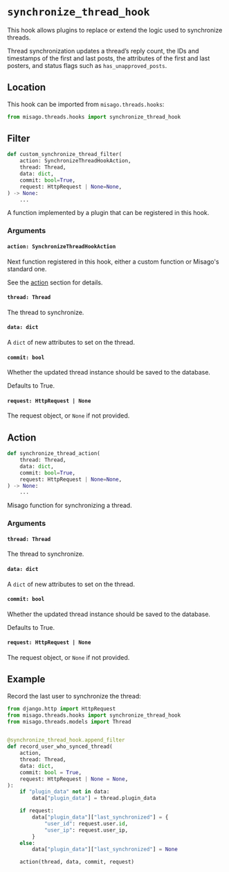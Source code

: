 # `synchronize_thread_hook`

This hook allows plugins to replace or extend the logic used to synchronize threads.

Thread synchronization updates a thread’s reply count, the IDs and timestamps of the first and last posts, the attributes of the first and last posters, and status flags such as `has_unapproved_posts`.


## Location

This hook can be imported from `misago.threads.hooks`:

```python
from misago.threads.hooks import synchronize_thread_hook
```


## Filter

```python
def custom_synchronize_thread_filter(
    action: SynchronizeThreadHookAction,
    thread: Thread,
    data: dict,
    commit: bool=True,
    request: HttpRequest | None=None,
) -> None:
    ...
```

A function implemented by a plugin that can be registered in this hook.


### Arguments

#### `action: SynchronizeThreadHookAction`

Next function registered in this hook, either a custom function or Misago's standard one.

See the [action](#action) section for details.


#### `thread: Thread`

The thread to synchronize.


#### `data: dict`

A `dict` of new attributes to set on the thread.


#### `commit: bool`

Whether the updated thread instance should be saved to the database.

Defaults to True.


#### `request: HttpRequest | None`

The request object, or `None` if not provided.


## Action

```python
def synchronize_thread_action(
    thread: Thread,
    data: dict,
    commit: bool=True,
    request: HttpRequest | None=None,
) -> None:
    ...
```

Misago function for synchronizing a thread.


### Arguments

#### `thread: Thread`

The thread to synchronize.


#### `data: dict`

A `dict` of new attributes to set on the thread.


#### `commit: bool`

Whether the updated thread instance should be saved to the database.

Defaults to True.


#### `request: HttpRequest | None`

The request object, or `None` if not provided.


## Example

Record the last user to synchronize the thread:

```python
from django.http import HttpRequest
from misago.threads.hooks import synchronize_thread_hook
from misago.threads.models import Thread


@synchronize_thread_hook.append_filter
def record_user_who_synced_thread(
    action,
    thread: Thread,
    data: dict,
    commit: bool = True,
    request: HttpRequest | None = None,
):
    if "plugin_data" not in data:
        data["plugin_data"] = thread.plugin_data

    if request:
        data["plugin_data"]["last_synchronized"] = {
            "user_id": request.user.id,
            "user_ip": request.user_ip,
        }
    else:
        data["plugin_data"]["last_synchronized"] = None

    action(thread, data, commit, request)
```